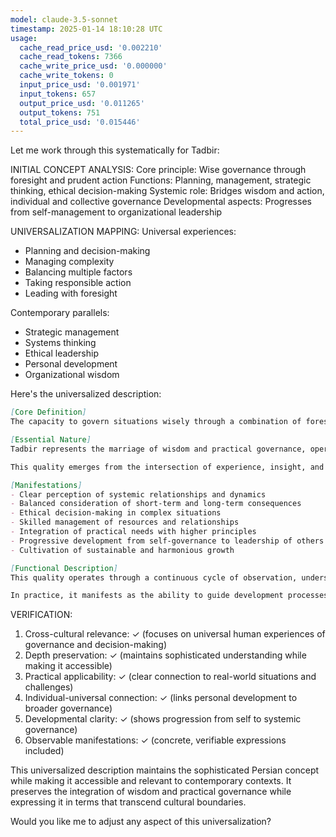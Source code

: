 ```yaml
---
model: claude-3.5-sonnet
timestamp: 2025-01-14 18:10:28 UTC
usage:
  cache_read_price_usd: '0.002210'
  cache_read_tokens: 7366
  cache_write_price_usd: '0.000000'
  cache_write_tokens: 0
  input_price_usd: '0.001971'
  input_tokens: 657
  output_price_usd: '0.011265'
  output_tokens: 751
  total_price_usd: '0.015446'
---
```


Let me work through this systematically for Tadbir:

INITIAL CONCEPT ANALYSIS:
Core principle: Wise governance through foresight and prudent action
Functions: Planning, management, strategic thinking, ethical decision-making
Systemic role: Bridges wisdom and action, individual and collective governance
Developmental aspects: Progresses from self-management to organizational leadership

UNIVERSALIZATION MAPPING:
Universal experiences:
- Planning and decision-making
- Managing complexity
- Balancing multiple factors
- Taking responsible action
- Leading with foresight

Contemporary parallels:
- Strategic management
- Systems thinking
- Ethical leadership
- Personal development
- Organizational wisdom

Here's the universalized description:

```markdown
[Core Definition]
The capacity to govern situations wisely through a combination of foresight, systematic understanding, and prudent action. It manifests as the ability to perceive complex dynamics, anticipate consequences, and guide development through skilled intervention while maintaining ethical integrity.

[Essential Nature]
Tadbir represents the marriage of wisdom and practical governance, operating at both personal and collective levels. It's the art of steering complex systems toward positive outcomes through deep understanding combined with skillful action. Unlike mere tactical planning or strategic thinking, it encompasses a holistic approach that integrates ethical consideration, practical wisdom, and sustainable development.

This quality emerges from the intersection of experience, insight, and responsibility, embodying the capacity to navigate complexity while maintaining moral coherence and practical effectiveness.

[Manifestations]
- Clear perception of systemic relationships and dynamics
- Balanced consideration of short-term and long-term consequences
- Ethical decision-making in complex situations
- Skilled management of resources and relationships
- Integration of practical needs with higher principles
- Progressive development from self-governance to leadership of others
- Cultivation of sustainable and harmonious growth

[Functional Description]
This quality operates through a continuous cycle of observation, understanding, and calibrated response. It begins with careful perception of the total situation, processes this information through both analytical and intuitive faculties, and manifests as precisely targeted actions that address immediate needs while serving longer-term development. The capacity grows through repeated engagement with increasingly complex challenges, each iteration deepening both wisdom and practical skill.

In practice, it manifests as the ability to guide development processes - whether personal, organizational, or social - with wisdom and skill. This includes setting appropriate directions, making well-considered decisions, managing resources effectively, and maintaining ethical integrity throughout. The quality enables one to navigate complex situations while fostering positive growth and maintaining harmony among all elements involved.
```

VERIFICATION:
1. Cross-cultural relevance: ✓ (focuses on universal human experiences of governance and decision-making)
2. Depth preservation: ✓ (maintains sophisticated understanding while making it accessible)
3. Practical applicability: ✓ (clear connection to real-world situations and challenges)
4. Individual-universal connection: ✓ (links personal development to broader governance)
5. Developmental clarity: ✓ (shows progression from self to systemic governance)
6. Observable manifestations: ✓ (concrete, verifiable expressions included)

This universalized description maintains the sophisticated Persian concept while making it accessible and relevant to contemporary contexts. It preserves the integration of wisdom and practical governance while expressing it in terms that transcend cultural boundaries.

Would you like me to adjust any aspect of this universalization?